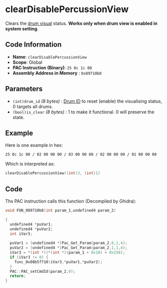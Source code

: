 # clearDisablePercussionView

Clears the [drum visual](./setdisablepercussionview.md) status. **Works only when drum view is enabled in system setting**.

## Code Information

- **Name**: `clearDisablePercussionView`
- **Scope**: Global
- **PAC Instruction (Binary)**: `25 0c 1c 00`
- **Assembly Address in Memory** : `0x89710b8`

## Parameters

- `(int)drum_id` *(8 bytes)* : [Drum ID](./guide/reference-table.md#drum-ids) to reset (enable) the visualising status, 0 targets all drums.
- `(bool)is_clear` *(8 bytes)* : 1 to make it functional. 0 will preserve the state.

## Example

Here is one example in hex:

```25 0c 1c 00 / 02 00 00 00 / 03 00 00 00 / 02 00 00 00 / 01 00 00 00```

Which is interpreted as:

```c
clearDisablePercussionView((int)3, (int)1)
```

## Code

Ths PAC instruction calls this function (Decompiled by Ghidra):

```c
void FUN_089710b8(int param_1,undefined4 param_2)

{
  undefined4 *puVar1;
  undefined4 *puVar2;
  int iVar3;
  
  puVar1 = (undefined4 *)Pac_Get_Param(param_2,0,1,4);
  puVar2 = (undefined4 *)Pac_Get_Param(param_2,1,1,4);
  iVar3 = *(int *)(*(int *)(param_1 + 0x10) + 0x158);
  if (iVar3 != 0) {
    func_0x08b5f710(iVar3,*puVar1,*puVar2);
  }
  PAC::PAC_setCmdId(param_2,0);
  return;
}
```

